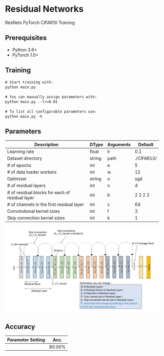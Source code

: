 # Residual Networks
ResNets PyTorch CIFAR10 Training

## Prerequisites
- Python 3.6+
- PyTorch 1.0+

## Training
```
# Start training with: 
python main.py

# You can manually assign parameters with: 
python main.py --lr=0.01

# To list all configurable parameters use: 
python main.py -h
```
## Parameters
| Description | DType       | Arguments  | Default | 
| ----------- | ----------- | ---------- | ------- | 
| Learning rate                          | float  | lr         | 0.1 | 
| Dataset directory                      | string | path       | ./CIFAR10/  | 
| # of epochs                            | int    | e          | 5   | 
| # of data loader workers               | int    | w          | 12  | 
| Optimizer                              | string | o          | sgd | 
| # of residual layers                   | int    | n          | 4   | 
| # of residual blocks for each of residual layer | int    | b           | 2 2 2 2 | 
| # of channels in the first residual layer       | int    | c           | 64      | 
| Convolutional kernel sizes    		 | int    | f        	 | 3       | 
| Skip connection kernel sizes 			 | int    | k     	  	 | 1       | 

![ResNet18 setting example](resnet18.jpg)

## Accuracy
| Parameter Setting | Acc.        |
| ----------------- | ----------- |
|   <test>          |  80.00%     |

